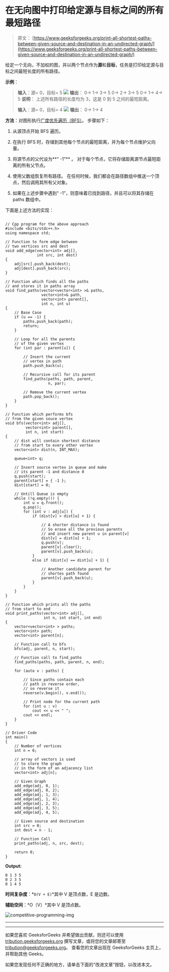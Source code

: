 # 在无向图中打印给定源与目标之间的所有最短路径

> 原文： [https://www.geeksforgeeks.org/print-all-shortest-paths-between-given-source-and-destination-in-an-undirected-graph/](https://www.geeksforgeeks.org/print-all-shortest-paths-between-given-source-and-destination-in-an-undirected-graph/)

给定一个无向，不加权的图，并以两个节点作为**源**和**目标**，任务是打印给定源与目标之间最短长度的所有路径。

**示例**：

> **输入**：源= 0，目标= 5
> ![](img/d2d0b41979bf3aec8fe8bdc821ca2b3d.png) 
> **输出**：
> 0-> 1-> 3-> 5
> 0-> 2-> 3-> 5
> 0-> 1-> 4-> 5
> **说明**：
> 上述所有路径的长度均为 3，这是 0 到 5 之间的最短距离。
> 
> **输入**：源= 0，目标= 4
> ![](img/55a397528bb33ac4c9accacc325c76a7.png) 
> **输出**：
> 0-> 1-> 4

**方法**：对图形执行[广度优先遍历（BFS）](https://www.geeksforgeeks.org/breadth-first-search-or-bfs-for-a-graph/)。 步骤如下：

1.  从源顶点开始 BFS 遍历。

2.  在执行 BFS 时，存储到其他每个节点的最短距离，并为每个节点维护父向量。

3.  将源节点的父代设为**“ -1”** 。 对于每个节点，它将存储距离源节点最短距离的所有父节点。

4.  使用父数组恢复所有路径。 在任何时候，我们都会在路径数组中推送一个顶点，然后调用其所有父对象。

5.  如果在上述步骤中遇到“ -1”，则意味着已找到路径，并且可以将其存储在 paths 数组中。

下面是上述方法的实现：

```

// Cpp program for the above approach 
#include <bits/stdc++.h> 
using namespace std; 

// Function to form edge between 
// two vertices src and dest 
void add_edge(vector<int> adj[], 
              int src, int dest) 
{ 
    adj[src].push_back(dest); 
    adj[dest].push_back(src); 
} 

// Function which finds all the paths 
// and stores it in paths array 
void find_paths(vector<vector<int> >& paths, 
                vector<int>& path, 
                vector<int> parent[], 
                int n, int u) 
{ 
    // Base Case 
    if (u == -1) { 
        paths.push_back(path); 
        return; 
    } 

    // Loop for all the parents 
    // of the given vertex 
    for (int par : parent[u]) { 

        // Insert the current 
        // vertex in path 
        path.push_back(u); 

        // Recursive call for its parent 
        find_paths(paths, path, parent, 
                   n, par); 

        // Remove the current vertex 
        path.pop_back(); 
    } 
} 

// Function which performs bfs 
// from the given souce vertex 
void bfs(vector<int> adj[], 
         vector<int> parent[], 
         int n, int start) 
{ 
    // dist will contain shortest distance 
    // from start to every other vertex 
    vector<int> dist(n, INT_MAX); 

    queue<int> q; 

    // Insert source vertex in queue and make 
    // its parent -1 and distance 0 
    q.push(start); 
    parent[start] = { -1 }; 
    dist[start] = 0; 

    // Untill Queue is empty 
    while (!q.empty()) { 
        int u = q.front(); 
        q.pop(); 
        for (int v : adj[u]) { 
            if (dist[v] > dist[u] + 1) { 

                // A shorter distance is found 
                // So erase all the previous parents 
                // and insert new parent u in parent[v] 
                dist[v] = dist[u] + 1; 
                q.push(v); 
                parent[v].clear(); 
                parent[v].push_back(u); 
            } 
            else if (dist[v] == dist[u] + 1) { 

                // Another candidate parent for 
                // shortes path found 
                parent[v].push_back(u); 
            } 
        } 
    } 
} 

// Function which prints all the paths 
// from start to end 
void print_paths(vector<int> adj[], 
                 int n, int start, int end) 
{ 
    vector<vector<int> > paths; 
    vector<int> path; 
    vector<int> parent[n]; 

    // Function call to bfs 
    bfs(adj, parent, n, start); 

    // Function call to find_paths 
    find_paths(paths, path, parent, n, end); 

    for (auto v : paths) { 

        // Since paths contain each 
        // path in reverse order, 
        // so reverse it 
        reverse(v.begin(), v.end()); 

        // Print node for the current path 
        for (int u : v) 
            cout << u << " "; 
        cout << endl; 
    } 
} 

// Driver Code 
int main() 
{ 
    // Number of vertices 
    int n = 6; 

    // array of vectors is used 
    // to store the graph 
    // in the form of an adjacency list 
    vector<int> adj[n]; 

    // Given Graph 
    add_edge(adj, 0, 1); 
    add_edge(adj, 0, 2); 
    add_edge(adj, 1, 3); 
    add_edge(adj, 1, 4); 
    add_edge(adj, 2, 3); 
    add_edge(adj, 3, 5); 
    add_edge(adj, 4, 5); 

    // Given source and destination 
    int src = 0; 
    int dest = n - 1; 

    // Function Call 
    print_paths(adj, n, src, dest); 

    return 0; 
} 

```

**Output:**

```
0 1 3 5 
0 2 3 5 
0 1 4 5

```

**时间复杂度**：*`O(V + E)`*其中 V 是顶点数，E 是边数。

**辅助空间**：*O（V）*其中 V 是顶点数。

![competitive-programming-img](img/5211864e7e7a28eeeb039fa5d6073a24.png)

* * *

* * *

如果您喜欢 GeeksforGeeks 并希望做出贡献，则还可以使用 [tribution.geeksforgeeks.org](https://contribute.geeksforgeeks.org/) 撰写文章，或将您的文章邮寄至 tribution@geeksforgeeks.org。 查看您的文章出现在 GeeksforGeeks 主页上，并帮助其他 Geeks。

如果您发现任何不正确的地方，请单击下面的“改进文章”按钮，以改进本文。